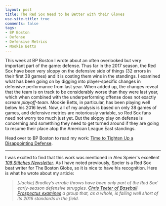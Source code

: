 ```yaml
---
layout: post
title: The Red Sox Need to be Better with their Gloves
use-site-title: true
comments: false
tags:
- BP Boston
- Defense
- Defensive Metrics
- Mookie Betts
---
```


This week at BP Boston I wrote about an often overlooked but very important part of the game: defense. Thus far in the 2017 season,
the Red Sox have been very sloppy on the defensive side of things (32 errors in their first 38 games) and it is costing them wins in the standings. 
I examined what has been going on by digging into player-specific changes in defensive performance from last year. When added up, the changes reveal that the team is 
on track to be considerably worse than they were last year, which when combined with the underperforming offense does not exactly scream *playoff-team*. 
Mookie Betts, in particular, has been playing well below his 2016 level. Now, all of my analysis is based on only 38 games of games, and defensive metrics are notoriously variable, 
so Red Sox fans need not worry too much just yet. But the sloppy play on defense is concerning and something they need to get turned around if they are going 
to resume their place atop the American League East standings.  

Head over to BP Boston to read my work: <a href = "http://boston.locals.baseballprospectus.com/2017/05/18/time-to-tighten-up-a-disappointing-defense/" target = "_blank"> Time to Tighten Up a Disappointing Defense</a>.

***

I was excited to find that this work was mentioned in Alex Speier's excellent <a href = "http://pages.email.bostonglobe.com/108StitchesSignUp/?s_campaign=108stitches:newsletter" target = "_blank"> *108 Stitches Newsletter*</a>. 
As I have noted previously, Speier is a Red Sox beat writer for The Boston Globe, so it is nice to have his recognition. Here is what he wrote about my article:

> *[Jackie] Bradley’s erratic throws have been only part of the Red Sox’ early-season defensive struggles. <a href = "http://boston.locals.baseballprospectus.com/2017/05/18/time-to-tighten-up-a-disappointing-defense/" target = "_blank"> Chris Teeter of Baseball Prospectus examines</a> a group that, as a whole, is falling well short of its 2016 standards in the field.*